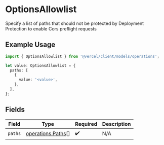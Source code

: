 # OptionsAllowlist

Specify a list of paths that should not be protected by Deployment Protection to enable Cors preflight requests

## Example Usage

```typescript
import { OptionsAllowlist } from '@vercel/client/models/operations';

let value: OptionsAllowlist = {
  paths: [
    {
      value: '<value>',
    },
  ],
};
```

## Fields

| Field   | Type                                                   | Required           | Description |
| ------- | ------------------------------------------------------ | ------------------ | ----------- |
| `paths` | [operations.Paths](../../models/operations/paths.md)[] | :heavy_check_mark: | N/A         |
